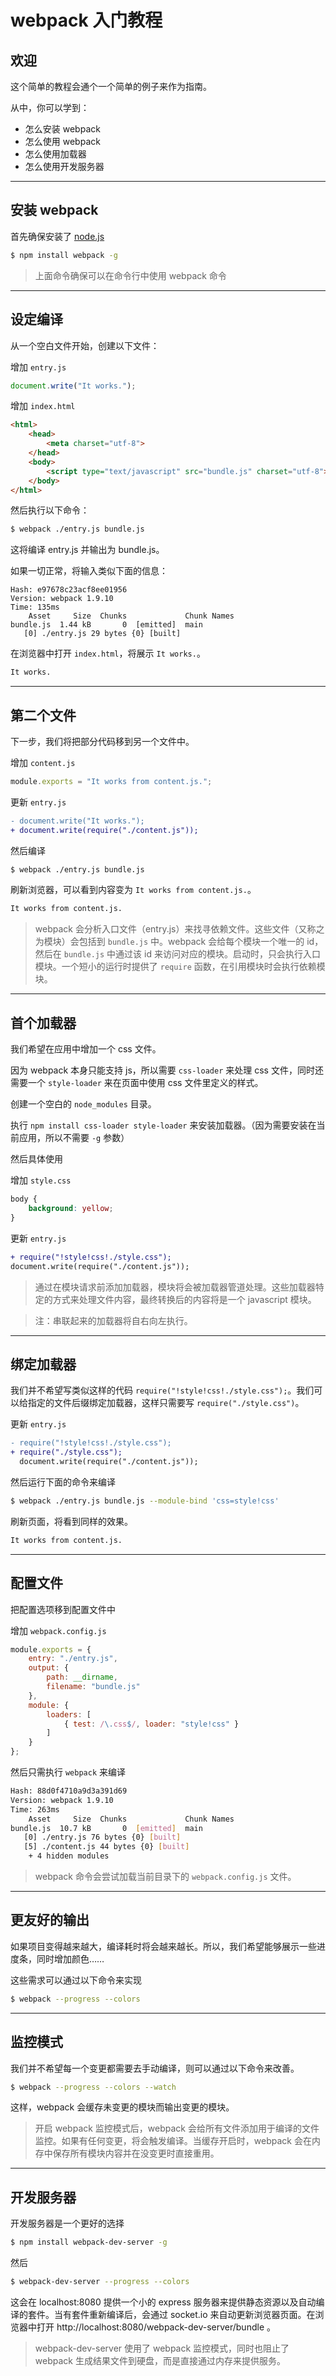 # webpack 入门教程

## 欢迎

这个简单的教程会通个一个简单的例子来作为指南。

从中，你可以学到：

- 怎么安装 webpack
- 怎么使用 webpack
- 怎么使用加载器
- 怎么使用开发服务器

-----

## 安装 webpack

首先确保安装了 [node.js][node.js]

```bash
$ npm install webpack -g
```

> 上面命令确保可以在命令行中使用 webpack 命令

-----

## 设定编译

从一个空白文件开始，创建以下文件：

增加 `entry.js`

```js
document.write("It works.");
```

增加 `index.html`

```html
<html>
    <head>
        <meta charset="utf-8">
    </head>
    <body>
        <script type="text/javascript" src="bundle.js" charset="utf-8"></script>
    </body>
</html>
```

然后执行以下命令：

```bash
$ webpack ./entry.js bundle.js
```

这将编译 entry.js 并输出为 bundle.js。

如果一切正常，将输入类似下面的信息：

```
Hash: e97678c23acf8ee01956
Version: webpack 1.9.10
Time: 135ms
    Asset     Size  Chunks             Chunk Names
bundle.js  1.44 kB       0  [emitted]  main
   [0] ./entry.js 29 bytes {0} [built]
```

在浏览器中打开 `index.html`，将展示 `It works.`。

```html
It works.
```

-----

## 第二个文件

下一步，我们将把部分代码移到另一个文件中。

增加 `content.js`

```js
module.exports = "It works from content.js.";
```

更新 `entry.js`

```diff
- document.write("It works.");
+ document.write(require("./content.js"));
```

然后编译

```bash
$ webpack ./entry.js bundle.js
```

刷新浏览器，可以看到内容变为 `It works from content.js.`。

```html
It works from content.js.
```

> webpack 会分析入口文件（entry.js）来找寻依赖文件。这些文件（又称之为模块）会包括到 `bundle.js` 中。webpack 会给每个模块一个唯一的 id，然后在 `bundle.js` 中通过该 id 来访问对应的模块。启动时，只会执行入口模块。一个短小的运行时提供了 `require` 函数，在引用模块时会执行依赖模块。

-----

## 首个加载器

我们希望在应用中增加一个 css 文件。

因为 webpack 本身只能支持 js，所以需要 `css-loader` 来处理 css 文件，同时还需要一个 `style-loader` 来在页面中使用 css 文件里定义的样式。

创建一个空白的 `node_modules` 目录。

执行 `npm install css-loader style-loader` 来安装加载器。（因为需要安装在当前应用，所以不需要 `-g` 参数）

然后具体使用

增加 `style.css`

```css
body {
	background: yellow;
}
```

更新 `entry.js`

```diff
+ require("!style!css!./style.css");
document.write(require("./content.js"));
```

> 通过在模块请求前添加加载器，模块将会被加载器管道处理。这些加载器特定的方式来处理文件内容，最终转换后的内容将是一个 javascript 模块。

> 注：串联起来的加载器将自右向左执行。

-----

## 绑定加载器

我们并不希望写类似这样的代码 `require("!style!css!./style.css");`。我们可以给指定的文件后缀绑定加载器，这样只需要写 `require("./style.css")`。

更新 `entry.js`

```diff
- require("!style!css!./style.css");
+ require("./style.css");
  document.write(require("./content.js"));
```

然后运行下面的命令来编译

```bash
$ webpack ./entry.js bundle.js --module-bind 'css=style!css'
```

刷新页面，将看到同样的效果。

```html
It works from content.js.
```

-----

## 配置文件

把配置选项移到配置文件中

增加 `webpack.config.js`

```js
module.exports = {
    entry: "./entry.js",
    output: {
        path: __dirname,
        filename: "bundle.js"
    },
    module: {
        loaders: [
            { test: /\.css$/, loader: "style!css" }
        ]
    }
};
```

然后只需执行 `webpack` 来编译

```bash
Hash: 88d0f4710a9d3a391d69
Version: webpack 1.9.10
Time: 263ms
    Asset     Size  Chunks             Chunk Names
bundle.js  10.7 kB       0  [emitted]  main
   [0] ./entry.js 76 bytes {0} [built]
   [5] ./content.js 44 bytes {0} [built]
    + 4 hidden modules
```

> webpack 命令会尝试加载当前目录下的 `webpack.config.js` 文件。

-----

## 更友好的输出

如果项目变得越来越大，编译耗时将会越来越长。所以，我们希望能够展示一些进度条，同时增加颜色……

这些需求可以通过以下命令来实现

```bash
$ webpack --progress --colors
```

-----

## 监控模式

我们并不希望每一个变更都需要去手动编译，则可以通过以下命令来改善。

```bash
$ webpack --progress --colors --watch
```

这样，webpack 会缓存未变更的模块而输出变更的模块。

> 开启 webpack 监控模式后，webpack 会给所有文件添加用于编译的文件监控。如果有任何变更，将会触发编译。当缓存开启时，webpack 会在内存中保存所有模块内容并在没变更时直接重用。

-----

## 开发服务器

开发服务器是一个更好的选择

```bash
$ npm install webpack-dev-server -g
```

然后

```bash
$ webpack-dev-server --progress --colors
```

这会在 localhost:8080 提供一个小的 express 服务器来提供静态资源以及自动编译的套件。当有套件重新编译后，会通过 socket.io 来自动更新浏览器页面。在浏览器中打开  http://localhost:8080/webpack-dev-server/bundle 。

> webpack-dev-server 使用了 webpack 监控模式，同时也阻止了 webpack 生成结果文件到硬盘，而是直接通过内存来提供服务。


[node.js]: http://nodejs.org/
